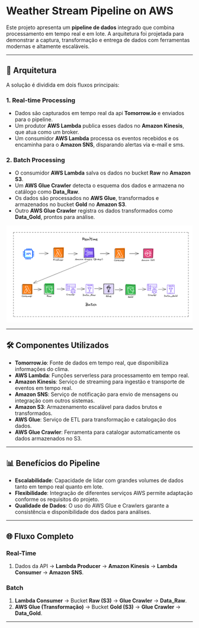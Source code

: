 # Weather Stream Pipeline on AWS

Este projeto apresenta um **pipeline de dados** integrado que combina processamento em tempo real e em lote. A arquitetura foi projetada para demonstrar a captura, transformação e entrega de dados com ferramentas modernas e altamente escaláveis.

---

## 📐 Arquitetura

A solução é dividida em dois fluxos principais:

### 1. **Real-time Processing**
- Dados são capturados em tempo real da api **Tomorrow.io** e enviados para o pipeline.
- Um produtor **AWS Lambda** publica esses dados no **Amazon Kinesis**, que atua como um broker.
- Um consumidor **AWS Lambda** processa os eventos recebidos e os encaminha para o **Amazon SNS**, disparando alertas via e-mail e sms.

### 2. **Batch Processing**
- O consumidor **AWS Lambda** salva os dados no bucket **Raw** no **Amazon S3**.
- Um **AWS Glue Crawler** detecta o esquema dos dados e armazena no catálogo como **Data_Raw**.
- Os dados são processados no **AWS Glue**, transformados e armazenados no bucket **Gold** no **Amazon S3**.
- Outro **AWS Glue Crawler** registra os dados transformados como **Data_Gold**, prontos para análise.

![Arquitetura do Pipeline](Screenshot_1.png)

---

## 🛠️ Componentes Utilizados

- **Tomorrow.io**: Fonte de dados em tempo real, que disponibiliza informações do clima.
- **AWS Lambda**: Funções serverless para processamento em tempo real.
- **Amazon Kinesis**: Serviço de streaming para ingestão e transporte de eventos em tempo real.
- **Amazon SNS**: Serviço de notificação para envio de mensagens ou integração com outros sistemas.
- **Amazon S3**: Armazenamento escalável para dados brutos e transformados.
- **AWS Glue**: Serviço de ETL para transformação e catalogação dos dados.
- **AWS Glue Crawler**: Ferramenta para catalogar automaticamente os dados armazenados no S3.

---

## 📊 Benefícios do Pipeline

- **Escalabilidade**: Capacidade de lidar com grandes volumes de dados tanto em tempo real quanto em lote.
- **Flexibilidade**: Integração de diferentes serviços AWS permite adaptação conforme os requisitos do projeto.
- **Qualidade de Dados**: O uso do AWS Glue e Crawlers garante a consistência e disponibilidade dos dados para análises.

---

## 🌐 Fluxo Completo

### Real-Time
1. Dados da API → **Lambda Producer** → **Amazon Kinesis** → **Lambda Consumer** → **Amazon SNS**.

### Batch
1. **Lambda Consumer** → Bucket **Raw (S3)** → **Glue Crawler** → **Data_Raw**.
2. **AWS Glue (Transformação)** → Bucket **Gold (S3)** → **Glue Crawler** → **Data_Gold**.

---


